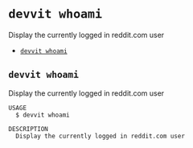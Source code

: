 # `devvit whoami`

Display the currently logged in reddit.com user

- [`devvit whoami`](#devvit-whoami)

## `devvit whoami`

Display the currently logged in reddit.com user

```
USAGE
  $ devvit whoami

DESCRIPTION
  Display the currently logged in reddit.com user
```
